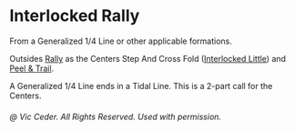 
# Interlocked Rally

From a Generalized 1/4 Line or other applicable formations.

Outsides [Rally](../c3a/rally.md) as the Centers
Step And Cross Fold ([Interlocked Little](../c3a/interlocked_little.md))
and [Peel & Trail](../a2/peel_and_trail.md).

A Generalized 1/4 Line ends in a Tidal Line. This is a 2-part call for the Centers.

###### @ Vic Ceder. All Rights Reserved.  Used with permission.
